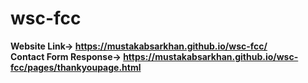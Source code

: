 # wsc-fcc
**Website Link-> https://mustakabsarkhan.github.io/wsc-fcc/</br>
Contact Form Response-> https://mustakabsarkhan.github.io/wsc-fcc/pages/thankyoupage.html**
